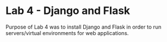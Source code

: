 
# Lab 4 - Django and Flask

Purpose of Lab 4 was to install Django and Flask in order to run servers/virtual environments for web applications.
